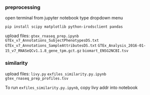 ### preprocessing
open terminal from jupyter notebook type dropdown menu

```
pip install scipy matplotlib python-irodsclient pandas
```
upload files:
`gtex_rnaseq_prep.ipynb`
`GTEx_v7_Annotations_SubjectPhenotypesDS.txt`
`GTEx_v7_Annotations_SampleAttributesDS.txt`
`GTEx_Analysis_2016-01-15_v7_RNASeQCv1.1.8_gene_tpm.gct.gz`
`biomart_ENSG2NCBI.tsv`

### similarity
upload files:
`livy.py`
`exfiles_similarity.py.ipynb`
`gtex_rnaseq_prep_profiles.tsv`

To run `exfiles_similarity.py.ipynb`, copy livy addr into notebook

